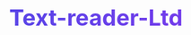 # Text-reader-Ltd
<!DOCTYPE html>
<html lang="en">
<head>
    <meta charset="UTF-8">
    <meta name="viewport" content="width=device-width, initial-scale=1.0">
    <title>Premium Free Text-to-Speech</title>
    <style>
        :root {
            --primary: #4f46e5;
            --primary-dark: #4338ca;
            --secondary: #ef4444;
            --secondary-dark: #dc2626;
            --text: #1f2937;
            --bg: #f9fafb;
            --card: #ffffff;
        }
        
        body {
            font-family: 'Inter', sans-serif;
            background-color: var(--bg);
            color: var(--text);
            margin: 0;
            padding: 2rem;
            min-height: 100vh;
            display: flex;
            flex-direction: column;
            align-items: center;
        }
        
        .container {
            width: 100%;
            max-width: 800px;
        }
        
        h1 {
            font-size: 2.5rem;
            font-weight: 700;
            margin-bottom: 1.5rem;
            text-align: center;
            background: linear-gradient(90deg, #4f46e5, #7c3aed);
            -webkit-background-clip: text;
            background-clip: text;
            color: transparent;
        }
        
        .card {
            background-color: var(--card);
            border-radius: 12px;
            padding: 2rem;
            box-shadow: 0 4px 6px rgba(0,0,0,0.1);
            margin-bottom: 2rem;
        }
        
        textarea {
            width: 100%;
            min-height: 150px;
            padding: 1rem;
            border: 2px solid #e5e7eb;
            border-radius: 8px;
            font-size: 1rem;
            resize: vertical;
            margin-bottom: 1.5rem;
        }
        
        .controls {
            display: grid;
            gap: 1.5rem;
        }
        
        .control-group {
            display: flex;
            flex-direction: column;
            gap: 0.5rem;
        }
        
        label {
            font-weight: 600;
            font-size: 0.875rem;
        }
        
        select {
            padding: 0.75rem;
            border-radius: 8px;
            border: 1px solid #e5e7eb;
            font-size: 1rem;
        }
        
        .button-group {
            display: flex;
            gap: 1rem;
            margin-top: 1.5rem;
        }
        
        button {
            display: inline-flex;
            align-items: center;
            justify-content: center;
            gap: 0.5rem;
            padding: 0.75rem 1.5rem;
            border-radius: 8px;
            font-weight: 600;
            cursor: pointer;
            border: none;
            transition: all 0.2s;
        }
        
        #speak-button {
            background-color: var(--primary);
            color: white;
            flex: 1;
        }
        
        #speak-button:hover {
            background-color: var(--primary-dark);
        }
        
        #pause-button {
            background-color: #f59e0b;
            color: white;
            display: none;
        }
        
        #pause-button:hover {
            background-color: #d97706;
        }
        
        #stop-button {
            background-color: var(--secondary);
            color: white;
        }
        
        #stop-button:hover {
            background-color: var(--secondary-dark);
        }
        
        .status {
            margin-top: 1rem;
            font-size: 0.875rem;
            color: #6b7280;
            text-align: center;
        }
        
        @media (max-width: 768px) {
            body {
                padding: 1rem;
            }
            
            .button-group {
                flex-direction: column;
            }
        }
    </style>
    <link href="https://fonts.googleapis.com/css2?family=Inter:wght@400;500;600;700&display=swap" rel="stylesheet">
</head>
<body>
    <div class="container">
        <h1>Premium Free Text-to-Speech</h1>
        
        <div class="card">
            <textarea id="text-input" placeholder="Enter text to convert to high-quality speech..."></textarea>
            
            <div class="controls">
                <div class="control-group">
                    <label for="voice-select">Select Voice:</label>
                    <select id="voice-select">
                        <option value="UK English Male">British Male</option>
                        <option value="US English Female">American Female</option>
                        <option value="Australian Female">Australian Female</option>
                        <option value="French Female">French Female</option>
                        <option value="Spanish Female">Spanish Female</option>
                    </select>
                </div>
            </div>
            
            <div class="button-group">
                <button id="speak-button">
                    <svg xmlns="http://www.w3.org/2000/svg" width="16" height="16" fill="currentColor" viewBox="0 0 16 16">
                        <path d="M11.536 14.01A8.473 8.473 0 0 0 14.026 8a8.473 8.473 0 0 0-2.49-6.01l-.708.707A7.476 7.476 0 0 1 13.025 8c0 2.071-.84 3.946-2.197 5.303l.708.707z"/>
                        <path d="M10.121 12.596A6.48 6.48 0 0 0 12.025 8a6.48 6.48 0 0 0-1.904-4.596l-.707.707A5.483 5.483 0 0 1 11.025 8a5.483 5.483 0 0 1-1.61 3.89l.706.706z"/>
                        <path d="M8.707 11.182A4.486 4.486 0 0 0 10.025 8c0-1.243-.53-2.369-1.377-3.182l-.707.707A3.489 3.489 0 0 1 9.025 8c0 .966-.392 1.841-1.024 2.475l.706.707zM6.717 3.55A.5.5 0 0 1 7 4v8a.5.5 0 0 1-1 0V4a.5.5 0 0 1 .717-.454l3 1.5a.5.5 0 0 1 0 .908l-3 1.5z"/>
                    </svg>
                    Speak
                </button>
                <button id="pause-button">
                    <svg xmlns="http://www.w3.org/2000/svg" width="16" height="16" fill="currentColor" viewBox="0 0 16 16">
                        <path d="M5.5 3.5A1.5 1.5 0 0 1 7 5v6a1.5 1.5 0 0 1-3 0V5a1.5 1.5 0 0 1 1.5-1.5zm5 0A1.5 1.5 0 0 1 12 5v6a1.5 1.5 0 0 1-3 0V5a1.5 1.5 0 0 1 1.5-1.5z"/>
                    </svg>
                    Pause
                </button>
                <button id="stop-button">
                    <svg xmlns="http://www.w3.org/2000/svg" width="16" height="16" fill="currentColor" viewBox="0 0 16 16">
                        <path d="M5 3.5h6A1.5 1.5 0 0 1 12.5 5v6a1.5 1.5 0 0 1-1.5 1.5H5A1.5 1.5 0 0 1 3.5 11V5A1.5 1.5 0 0 1 5 3.5z"/>
                    </svg>
                    Stop
                </button>
            </div>
            
            <div class="status" id="status">Ready to speak</div>
        </div>
    </div>

    <!-- ResponsiveVoice JS library -->
    <script src="https://code.responsivevoice.org/responsivevoice.js"></script>
    
    <script>
        // DOM Elements
        const textInput = document.getElementById('text-input');
        const voiceSelect = document.getElementById('voice-select');
        const speakButton = document.getElementById('speak-button');
        const pauseButton = document.getElementById('pause-button');
        const stopButton = document.getElementById('stop-button');
        const status = document.getElementById('status');
        
        // Check if ResponsiveVoice is loaded
        if (typeof responsiveVoice === 'undefined') {
            status.textContent = 'Error loading speech engine. Please try again.';
            speakButton.disabled = true;
        }
        
        // Speak text
        function speakText() {
            const text = textInput.value.trim();
            if (!text) {
                status.textContent = 'Please enter text to speak';
                return;
            }
            
            const voice = voiceSelect.value;
            
            responsiveVoice.speak(text, voice, {
                onstart: () => {
                    status.textContent = 'Speaking...';
                    speakButton.disabled = true;
                    pauseButton.style.display = 'inline-flex';
                    stopButton.style.display = 'inline-flex';
                },
                onend: () => {
                    status.textContent = 'Finished speaking';
                    speakButton.disabled = false;
                    pauseButton.style.display = 'none';
                    stopButton.style.display = 'none';
                },
                onerror: () => {
                    status.textContent = 'Error occurred during speech';
                    speakButton.disabled = false;
                }
            });
        }
        
        // Pause speech
        function pauseSpeech() {
            responsiveVoice.pause();
            status.textContent = 'Paused';
            pauseButton.innerHTML = `
                <svg xmlns="http://www.w3.org/2000/svg" width="16" height="16" fill="currentColor" viewBox="0 0 16 16">
                    <path d="M11.536 14.01A8.473 8.473 0 0 0 14.026 8a8.473 8.473 0 0 0-2.49-6.01l-.708.707A7.476 7.476 0 0 1 13.025 8c0 2.071-.84 3.946-2.197 5.303l.708.707z"/>
                    <path d="M10.121 12.596A6.48 6.48 0 0 0 12.025 8a6.48 6.48 0 0 0-1.904-4.596l-.707.707A5.483 5.483 0 0 1 11.025 8a5.483 5.483 0 0 1-1.61 3.89l.706.706z"/>
                    <path d="M8.707 11.182A4.486 4.486 0 0 0 10.025 8c0-1.243-.53-2.369-1.377-3.182l-.707.707A3.489 3.489 0 0 1 9.025 8c0 .966-.392 1.841-1.024 2.475l.706.707zM6.717 3.55A.5.5 0 0 1 7 4v8a.5.5 0 0 1-1 0V4a.5.5 0 0 1 .717-.454l3 1.5a.5.5 0 0 1 0 .908l-3 1.5z"/>
                </svg>
                Resume
            `;
            pauseButton.onclick = resumeSpeech;
        }
        
        // Resume speech
        function resumeSpeech() {
            responsiveVoice.resume();
            status.textContent = 'Speaking...';
            pauseButton.innerHTML = `
                <svg xmlns="http://www.w3.org/2000/svg" width="16" height="16" fill="currentColor" viewBox="0 0 16 16">
                    <path d="M5.5 3.5A1.5 1.5 0 0 1 7 5v6a1.5 1.5 0 0 1-3 0V5a1.5 1.5 0 0 1 1.5-1.5zm5 0A1.5 1.5 0 0 1 12 5v6a1.5 1.5 0 0 1-3 0V5a1.5 1.5 0 0 1 1.5-1.5z"/>
                </svg>
                Pause
            `;
            pauseButton.onclick = pauseSpeech;
        }
        
        // Stop speech
        function stopSpeech() {
            responsiveVoice.cancel();
            status.textContent = 'Stopped';
            speakButton.disabled = false;
            pauseButton.style.display = 'none';
            stopButton.style.display = 'none';
            
            // Reset pause button to pause state
            pauseButton.innerHTML = `
                <svg xmlns="http://www.w3.org/2000/svg" width="16" height="16" fill="currentColor" viewBox="0 0 16 16">
                    <path d="M5.5 3.5A1.5 1.5 0 0 1 7 5v6a1.5 1.5 0 0 1-3 0V5a1.5 1.5 0 0 1 1.5-1.5zm5 0A1.5 1.5 0 0 1 12 5v6a1.5 1.5 0 0 1-3 0V5a1.5 1.5 0 0 1 1.5-1.5z"/>
                </svg>
                Pause
            `;
            pauseButton.onclick = pauseSpeech;
        }
        
        // Event listeners
        speakButton.addEventListener('click', speakText);
        pauseButton.addEventListener('click', pauseSpeech);
        stopButton.addEventListener('click', stopSpeech);
        
        // Initialize with default voice
        responsiveVoice.init();
    </script>
</body>
</html>
